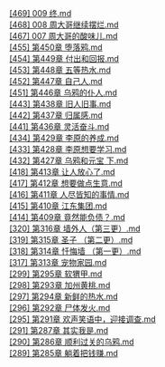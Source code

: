 [[469] 009 终.md](https://github.com/auto-bot-ty/qidian-chapterReview/blob/master/output/1030653673/%5B469%5D%20009%20%E7%BB%88.md)<br>
[[468] 008 周大哥继续摆烂.md](https://github.com/auto-bot-ty/qidian-chapterReview/blob/master/output/1030653673/%5B468%5D%20008%20%E5%91%A8%E5%A4%A7%E5%93%A5%E7%BB%A7%E7%BB%AD%E6%91%86%E7%83%82.md)<br>
[[467] 007 周大哥的酸味儿.md](https://github.com/auto-bot-ty/qidian-chapterReview/blob/master/output/1030653673/%5B467%5D%20007%20%E5%91%A8%E5%A4%A7%E5%93%A5%E7%9A%84%E9%85%B8%E5%91%B3%E5%84%BF.md)<br>
[[455] 第450章 堕落鸦.md](https://github.com/auto-bot-ty/qidian-chapterReview/blob/master/output/1030653673/%5B455%5D%20%E7%AC%AC450%E7%AB%A0%20%E5%A0%95%E8%90%BD%E9%B8%A6.md)<br>
[[454] 第449章 付出和回报.md](https://github.com/auto-bot-ty/qidian-chapterReview/blob/master/output/1030653673/%5B454%5D%20%E7%AC%AC449%E7%AB%A0%20%E4%BB%98%E5%87%BA%E5%92%8C%E5%9B%9E%E6%8A%A5.md)<br>
[[453] 第448章 五等热水.md](https://github.com/auto-bot-ty/qidian-chapterReview/blob/master/output/1030653673/%5B453%5D%20%E7%AC%AC448%E7%AB%A0%20%E4%BA%94%E7%AD%89%E7%83%AD%E6%B0%B4.md)<br>
[[452] 第447章 自己人.md](https://github.com/auto-bot-ty/qidian-chapterReview/blob/master/output/1030653673/%5B452%5D%20%E7%AC%AC447%E7%AB%A0%20%E8%87%AA%E5%B7%B1%E4%BA%BA.md)<br>
[[451] 第446章 乌鸦的仆人.md](https://github.com/auto-bot-ty/qidian-chapterReview/blob/master/output/1030653673/%5B451%5D%20%E7%AC%AC446%E7%AB%A0%20%E4%B9%8C%E9%B8%A6%E7%9A%84%E4%BB%86%E4%BA%BA.md)<br>
[[443] 第438章 旧人旧事.md](https://github.com/auto-bot-ty/qidian-chapterReview/blob/master/output/1030653673/%5B443%5D%20%E7%AC%AC438%E7%AB%A0%20%E6%97%A7%E4%BA%BA%E6%97%A7%E4%BA%8B.md)<br>
[[442] 第437章 归属感.md](https://github.com/auto-bot-ty/qidian-chapterReview/blob/master/output/1030653673/%5B442%5D%20%E7%AC%AC437%E7%AB%A0%20%E5%BD%92%E5%B1%9E%E6%84%9F.md)<br>
[[441] 第436章 灵活奋斗.md](https://github.com/auto-bot-ty/qidian-chapterReview/blob/master/output/1030653673/%5B441%5D%20%E7%AC%AC436%E7%AB%A0%20%E7%81%B5%E6%B4%BB%E5%A5%8B%E6%96%97.md)<br>
[[434] 第429章 李原的养成.md](https://github.com/auto-bot-ty/qidian-chapterReview/blob/master/output/1030653673/%5B434%5D%20%E7%AC%AC429%E7%AB%A0%20%E6%9D%8E%E5%8E%9F%E7%9A%84%E5%85%BB%E6%88%90.md)<br>
[[433] 第428章 李原想要学习.md](https://github.com/auto-bot-ty/qidian-chapterReview/blob/master/output/1030653673/%5B433%5D%20%E7%AC%AC428%E7%AB%A0%20%E6%9D%8E%E5%8E%9F%E6%83%B3%E8%A6%81%E5%AD%A6%E4%B9%A0.md)<br>
[[432] 第427章 乌鸦和元宝 下.md](https://github.com/auto-bot-ty/qidian-chapterReview/blob/master/output/1030653673/%5B432%5D%20%E7%AC%AC427%E7%AB%A0%20%E4%B9%8C%E9%B8%A6%E5%92%8C%E5%85%83%E5%AE%9D%20%E4%B8%8B.md)<br>
[[418] 第413章 让人放心了.md](https://github.com/auto-bot-ty/qidian-chapterReview/blob/master/output/1030653673/%5B418%5D%20%E7%AC%AC413%E7%AB%A0%20%E8%AE%A9%E4%BA%BA%E6%94%BE%E5%BF%83%E4%BA%86.md)<br>
[[417] 第412章 想要做点生意.md](https://github.com/auto-bot-ty/qidian-chapterReview/blob/master/output/1030653673/%5B417%5D%20%E7%AC%AC412%E7%AB%A0%20%E6%83%B3%E8%A6%81%E5%81%9A%E7%82%B9%E7%94%9F%E6%84%8F.md)<br>
[[416] 第411章 人尽皆知的事情.md](https://github.com/auto-bot-ty/qidian-chapterReview/blob/master/output/1030653673/%5B416%5D%20%E7%AC%AC411%E7%AB%A0%20%E4%BA%BA%E5%B0%BD%E7%9A%86%E7%9F%A5%E7%9A%84%E4%BA%8B%E6%83%85.md)<br>
[[415] 第410章 江东集团.md](https://github.com/auto-bot-ty/qidian-chapterReview/blob/master/output/1030653673/%5B415%5D%20%E7%AC%AC410%E7%AB%A0%20%E6%B1%9F%E4%B8%9C%E9%9B%86%E5%9B%A2.md)<br>
[[414] 第409章 竟然能负债？.md](https://github.com/auto-bot-ty/qidian-chapterReview/blob/master/output/1030653673/%5B414%5D%20%E7%AC%AC409%E7%AB%A0%20%E7%AB%9F%E7%84%B6%E8%83%BD%E8%B4%9F%E5%80%BA%EF%BC%9F.md)<br>
[[320] 第316章 墙外人（第三更）.md](https://github.com/auto-bot-ty/qidian-chapterReview/blob/master/output/1030653673/%5B320%5D%20%E7%AC%AC316%E7%AB%A0%20%E5%A2%99%E5%A4%96%E4%BA%BA%EF%BC%88%E7%AC%AC%E4%B8%89%E6%9B%B4%EF%BC%89.md)<br>
[[319] 第315章 圣子 （第二更）.md](https://github.com/auto-bot-ty/qidian-chapterReview/blob/master/output/1030653673/%5B319%5D%20%E7%AC%AC315%E7%AB%A0%20%E5%9C%A3%E5%AD%90%20%EF%BC%88%E7%AC%AC%E4%BA%8C%E6%9B%B4%EF%BC%89.md)<br>
[[318] 第314章 忏悔墙 （第一更）.md](https://github.com/auto-bot-ty/qidian-chapterReview/blob/master/output/1030653673/%5B318%5D%20%E7%AC%AC314%E7%AB%A0%20%E5%BF%8F%E6%82%94%E5%A2%99%20%EF%BC%88%E7%AC%AC%E4%B8%80%E6%9B%B4%EF%BC%89.md)<br>
[[317] 第313章 宠物家园.md](https://github.com/auto-bot-ty/qidian-chapterReview/blob/master/output/1030653673/%5B317%5D%20%E7%AC%AC313%E7%AB%A0%20%E5%AE%A0%E7%89%A9%E5%AE%B6%E5%9B%AD.md)<br>
[[299] 第295章 软猬甲.md](https://github.com/auto-bot-ty/qidian-chapterReview/blob/master/output/1030653673/%5B299%5D%20%E7%AC%AC295%E7%AB%A0%20%E8%BD%AF%E7%8C%AC%E7%94%B2.md)<br>
[[298] 第293章 加州黄桃.md](https://github.com/auto-bot-ty/qidian-chapterReview/blob/master/output/1030653673/%5B298%5D%20%E7%AC%AC293%E7%AB%A0%20%E5%8A%A0%E5%B7%9E%E9%BB%84%E6%A1%83.md)<br>
[[297] 第294章 新鲜的热水.md](https://github.com/auto-bot-ty/qidian-chapterReview/blob/master/output/1030653673/%5B297%5D%20%E7%AC%AC294%E7%AB%A0%20%E6%96%B0%E9%B2%9C%E7%9A%84%E7%83%AD%E6%B0%B4.md)<br>
[[296] 第292章 尸体发火.md](https://github.com/auto-bot-ty/qidian-chapterReview/blob/master/output/1030653673/%5B296%5D%20%E7%AC%AC292%E7%AB%A0%20%E5%B0%B8%E4%BD%93%E5%8F%91%E7%81%AB.md)<br>
[[295] 第291章 欢声笑语中，迎接调查.md](https://github.com/auto-bot-ty/qidian-chapterReview/blob/master/output/1030653673/%5B295%5D%20%E7%AC%AC291%E7%AB%A0%20%E6%AC%A2%E5%A3%B0%E7%AC%91%E8%AF%AD%E4%B8%AD%EF%BC%8C%E8%BF%8E%E6%8E%A5%E8%B0%83%E6%9F%A5.md)<br>
[[291] 第287章 其实我是.md](https://github.com/auto-bot-ty/qidian-chapterReview/blob/master/output/1030653673/%5B291%5D%20%E7%AC%AC287%E7%AB%A0%20%E5%85%B6%E5%AE%9E%E6%88%91%E6%98%AF.md)<br>
[[290] 第286章 顺利过关的乌鸦.md](https://github.com/auto-bot-ty/qidian-chapterReview/blob/master/output/1030653673/%5B290%5D%20%E7%AC%AC286%E7%AB%A0%20%E9%A1%BA%E5%88%A9%E8%BF%87%E5%85%B3%E7%9A%84%E4%B9%8C%E9%B8%A6.md)<br>
[[289] 第285章 躺着把钱赚.md](https://github.com/auto-bot-ty/qidian-chapterReview/blob/master/output/1030653673/%5B289%5D%20%E7%AC%AC285%E7%AB%A0%20%E8%BA%BA%E7%9D%80%E6%8A%8A%E9%92%B1%E8%B5%9A.md)<br>
